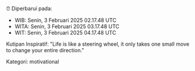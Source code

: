 ⏰ Diperbarui pada:
- WIB: Senin, 3 Februari 2025 02.17.48 UTC
- WITA: Senin, 3 Februari 2025 03.17.48 UTC
- WIT: Senin, 3 Februari 2025 04.17.48 UTC

Kutipan Inspiratif:
"Life is like a steering wheel, it only takes one small move to change your entire direction."


Kategori: motivational

